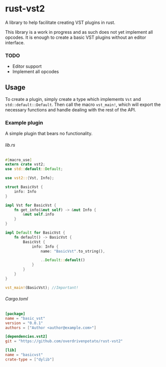 # rust-vst2
A library to help facilitate creating VST plugins in rust.

This library is a work in progress and as such does not yet implement all opcodes. It is enough to create a basic VST plugins without an editor interface.

### TODO
  - Editor support
  - Implement all opcodes

## Usage
To create a plugin, simply create a type which implements `Vst` and `std::default::Default`. Then call the macro `vst_main!`, which will export the necessary functions and handle dealing with the rest of the API.

### Example plugin
A simple plugin that bears no functionality.
###### lib.rs

```rust
#[macro_use]
extern crate vst2;
use std::default::Default;

use vst2::{Vst, Info};

struct BasicVst {
    info: Info
}

impl Vst for BasicVst {
    fn get_info(&mut self) -> &mut Info {
        &mut self.info
    }
}

impl Default for BasicVst {
    fn default() -> BasicVst {
        BasicVst {
            info: Info {
                name: "BasicVst".to_string(),

                ..Default::default()
            }
        }
    }
}

vst_main!(BasicVst); //Important!
```

###### Cargo.toml

```toml
[package]
name = "basic_vst"
version = "0.0.1"
authors = ["Author <author@example.com>"]

[dependencies.vst2]
git = "https://github.com/overdrivenpotato/rust-vst2"

[lib]
name = "basicvst"
crate-type = ["dylib"]
```
